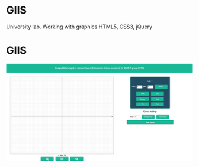 GIIS
====

University lab. Working with graphics HTML5, CSS3, jQuery

# GIIS
![giis](images/img.png)
